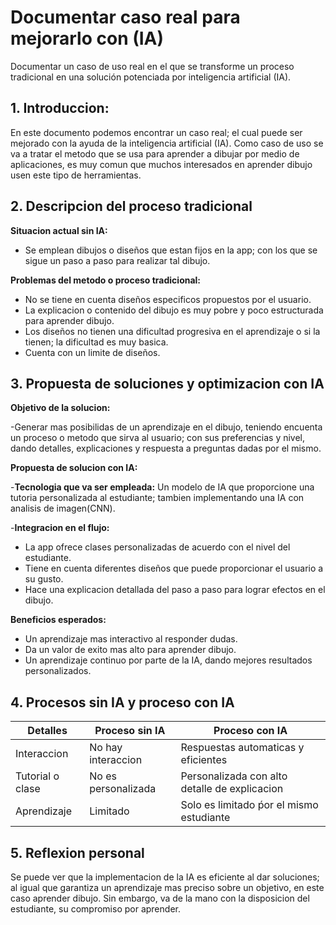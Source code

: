 # Documentar caso real para mejorarlo con (IA)
Documentar un caso de uso real en el que se transforme un proceso tradicional en una solución potenciada por inteligencia artificial (IA).
## 1. Introduccion:
En este documento podemos encontrar un caso real; el cual puede ser mejorado con la ayuda de la inteligencia artificial (IA).
Como caso de uso se va a tratar el metodo que se usa para aprender a dibujar por medio de aplicaciones, es muy comun que muchos interesados en aprender dibujo usen este tipo de herramientas.

## 2. Descripcion del proceso tradicional
**Situacion actual sin IA:**

- Se emplean dibujos o diseños que estan fijos en la app; con los que se sigue un paso a paso para realizar tal dibujo.

**Problemas del metodo o proceso tradicional:**

- No se tiene en cuenta diseños especificos propuestos por el usuario.
- La explicacion o contenido del dibujo es muy pobre y poco estructurada para aprender dibujo.
- Los diseños no tienen una dificultad progresiva en el aprendizaje o si la tienen; la dificultad es muy basica.
- Cuenta con un limite de diseños.

## 3. Propuesta de soluciones y optimizacion con IA
**Objetivo de la solucion:**

-Generar mas posibilidas de un aprendizaje en el dibujo, teniendo encuenta un proceso o metodo que sirva al usuario; con sus preferencias y nivel, dando detalles, explicaciones y respuesta a preguntas dadas por el mismo.

**Propuesta de solucion con IA:**

-**Tecnologia que va ser empleada:** Un modelo de IA que proporcione una tutoria personalizada al estudiante; tambien implementando una IA con analisis de imagen(CNN).

-**Integracion en el flujo:**

- La app ofrece clases personalizadas de acuerdo con el nivel del estudiante.
- Tiene en cuenta diferentes diseños que puede proporcionar el usuario a su gusto.
- Hace una explicacion detallada del paso a paso para lograr efectos en el dibujo.
  
**Beneficios esperados:**

- Un aprendizaje mas interactivo al responder dudas.
- Da un valor de exito mas alto para aprender dibujo.
- Un aprendizaje continuo por parte de la IA, dando mejores resultados personalizados.

## 4. Procesos sin IA y proceso con IA

| Detalles           | Proceso sin IA       | Proceso con IA                                |
|--------------------|----------------------|-----------------------------------------------|
| Interaccion        | No hay interaccion   | Respuestas automaticas y eficientes           |
| Tutorial o clase   | No es personalizada  | Personalizada con alto detalle de explicacion |
| Aprendizaje        | Limitado             | Solo es limitado ṕor el mismo estudiante      |

## 5. Reflexion personal

Se puede ver que la implementacion de la IA es eficiente al dar soluciones; al igual que garantiza un aprendizaje mas preciso sobre un objetivo, en este caso aprender dibujo. Sin embargo,
va de la mano con la disposicion del estudiante, su compromiso por aprender.
